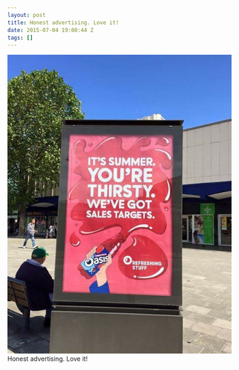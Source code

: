 ```yaml
---
layout: post
title: Honest advertising. Love it!
date: 2015-07-04 19:00:44 Z
tags: []
---
```

![](/media/2015/07/123219452382.jpg)
Honest advertising. Love it!
